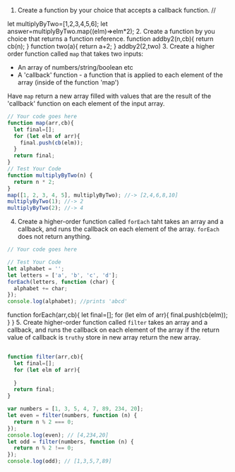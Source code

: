 1. Create a function by your choice that accepts a callback function.
  //
  
  let multiplyByTwo=[1,2,3,4,5,6];
  let answer=multiplyByTwo.map((elm)=>elm*2);
2. Create a function by you choice that returns a function reference.
   function addby2(n,cb){
     return cb(n);
   }
   function two(a){
     return a+2;
   }
   addby2(2,two)
3. Create a higher order function called `map` that takes two inputs:
   - An array of numbers/string/boolean etc
   - A 'callback' function - a function that is applied to each element of the array (inside of the function 'map')

Have `map` return a new array filled with values that are the result of the 'callback' function on each element of the input array.

```js
// Your code goes here
function map(arr,cb){
  let final=[];
  for (let elm of arr){
    final.push(cb(elm));
  }
  return final;
}
// Test Your Code
function multiplyByTwo(n) {
  return n * 2;
}
map([1, 2, 3, 4, 5], multiplyByTwo); //-> [2,4,6,8,10]
multiplyByTwo(1); //-> 2
multiplyByTwo(2); //-> 4
```

4. Create a higher-order function called `forEach` taht takes an array and a callback, and runs the callback on each element of the array. `forEach` does not return anything.

```js
// Your code goes here

// Test Your Code
let alphabet = '';
let letters = ['a', 'b', 'c', 'd'];
forEach(letters, function (char) {
  alphabet += char;
});
console.log(alphabet); //prints 'abcd'
```
function forEach(arr,cb){
  let final=[];
  for (let elm of arr){
    final.push(cb(elm));
  }
}
5. Create higher-order function called `filter` takes an array and a callback, and runs the callback on each element of the array if the return value of callback is `truthy` store in new array return the new array.

```js
 
function filter(arr,cb){
  let final=[];
  for (let elm of arr){
    
  }
  return final;
}

var numbers = [1, 3, 5, 4, 7, 89, 234, 20];
let even = filter(numbers, function (n) {
  return n % 2 === 0;
});
console.log(even); // [4,234,20]
let odd = filter(numbers, function (n) {
  return n % 2 !== 0;
});
console.log(odd); // [1,3,5,7,89]
```
